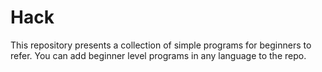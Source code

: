 # Hack



This repository presents a collection of simple programs for beginners to refer. You can add beginner level programs in any language to the repo.
